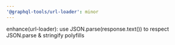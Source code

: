 ```yaml
---
'@graphql-tools/url-loader': minor
---
```


enhance(url-loader): use JSON.parse(response.text()) to respect JSON.parse & stringify polyfills
